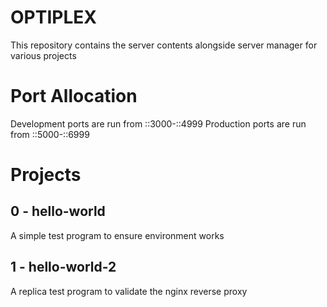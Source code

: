 # OPTIPLEX
This repository contains the server contents alongside server manager for various projects

# Port Allocation
Development ports are run from ::3000-::4999
Production ports are run from ::5000-::6999

# Projects
## 0 - hello-world
A simple test program to ensure environment works

## 1 - hello-world-2
A replica test program to validate the nginx reverse proxy

